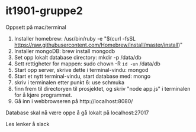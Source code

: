 # it1901-gruppe2

Oppsett på mac/terminal

1. Installer homebrew: /usr/bin/ruby -e "$(curl -fsSL https://raw.githubusercontent.com/Homebrew/install/master/install)"
2. Installer mongoDB: brew install mongodb
3. Set opp lokalt database directory: mkdir -p /data/db
4. Sett rettigheter for mappen: sudo chown -R `id -un` /data/db
5. Start opp server, skrive dette i terminal-vindu: mongod 
6. Start et nytt terminal-vindu, start database med: mongo
7. skriv i terminalen etter punkt 6: use schmuka
8. finn frem til directoryen til prosjektet, og skriv "node app.js" i terminalen for å kjøre programmet.
9. Gå inn i webbrowseren på http://localhost:8080/




Database skal nå være oppe å gå lokalt på localhost:27017

Les lenker å slack
